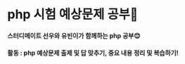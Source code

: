 # php 시험 예상문제 공부💙 <br>

<h4> 스터디메이트 선우와 유빈이가 함께하는 php 공부😊 </h4>
<h4> 활동 : php 예상문제 출제 및 답 맞추기, 중요 내용 정리 및 복습하기!</h4> 
